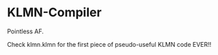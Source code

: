 # KLMN-Compiler
Pointless AF.

Check klmn.klmn for the first piece of pseudo-useful KLMN code EVER!!
